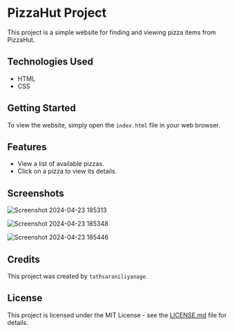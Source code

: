 # PizzaHut Project

This project is a simple website for finding and viewing pizza items from PizzaHut.

## Technologies Used

- HTML
- CSS

## Getting Started

To view the website, simply open the `index.html` file in your web browser.

## Features

- View a list of available pizzas.
- Click on a pizza to view its details.

## Screenshots

![Screenshot 2024-04-23 185313](https://github.com/tathsaraniliyanage/Pizza-Hut/assets/139870072/82b7eb84-fe82-4801-bfa5-eede1a0f6b8a)

![Screenshot 2024-04-23 185348](https://github.com/tathsaraniliyanage/Pizza-Hut/assets/139870072/455a1a83-7e8d-41c7-9d4b-8d6386d667df)

![Screenshot 2024-04-23 185446](https://github.com/tathsaraniliyanage/Pizza-Hut/assets/139870072/03dab68f-fad5-4310-9d4d-51649189e8d3)


## Credits

This project was created by `tathsaraniliyanage`.

## License

This project is licensed under the MIT License - see the [LICENSE.md](LICENSE) file for details.
